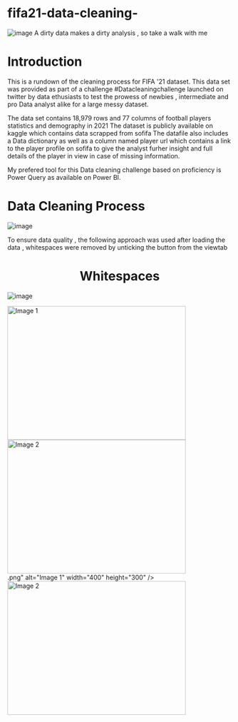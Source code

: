 # fifa21-data-cleaning-
![image](https://user-images.githubusercontent.com/128243939/228189788-425cad47-6fa2-4389-b69d-a3dda26c0b03.png)
A dirty data makes a dirty analysis , so take a walk with me

# Introduction

This is a rundown of the cleaning process for FIFA '21 dataset. This data set was provided as part of a challenge #Datacleaningchallenge launched on twitter by data ethusiasts to test the prowess of newbies , intermediate and pro Data analyst alike for a large messy dataset.

The data set contains 18,979 rows and 77 columns of football players statistics and demography in 2021 The dataset is publicly available on kaggle which contains data scrapped from sofifa The datafile also includes a Data dictionary as well as a column named player url which contains a link to the player profile on sofifa to give the analyst furher insight and full details of the player in view in case of missing information.

My prefered tool for this Data cleaning challenge based on proficiency is Power Query as available on Power BI.

# Data Cleaning Process

![image](https://user-images.githubusercontent.com/128243939/228190392-ab2cec7d-c687-443c-9b94-3b95aee56870.png)

To ensure data quality , the following approach was used after loading the data , whitespaces were removed by unticking the button from the viewtab

<h1 align="center">Whitespaces</h1>

![image](https://user-images.githubusercontent.com/128243939/228192530-774d1c99-393a-4775-8a5b-c8c8bae7c068.png)


<div>
  <![image](https://user-images.githubusercontent.com/128243939/228192581-8b5232d7-4efa-4a2d-9c48-1d0ec9a31fe8.png) />
  <!![image](https://user-images.githubusercontent.com/128243939/228192836-23a082f6-4b42-4cac-9454-af71fe5ad743.png) />
</div>




<div>
  <img src="<div>
  <img src="image1.png" alt="Image 1" width="400" height="300" />
  <img src="image2.png" alt="Image 2" width="400" height="300" />
</div>
.png" alt="Image 1" width="400" height="300" />
  <img src="![image](https://user-images.githubusercontent.com/128243939/228194942-7dd4fddb-9a12-4611-8910-4f51a6abc740.png)
.png" alt="Image 2" width="400" height="300" />
</div>



